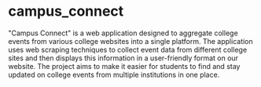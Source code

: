 # campus_connect
"Campus Connect" is a web application designed to aggregate college events from various college websites into a single platform. 
The application uses web scraping techniques to collect event data from different college sites and then displays this information in a user-friendly format on our website. 
The project aims to make it easier for students to find and stay updated on college events from multiple institutions in one place.
